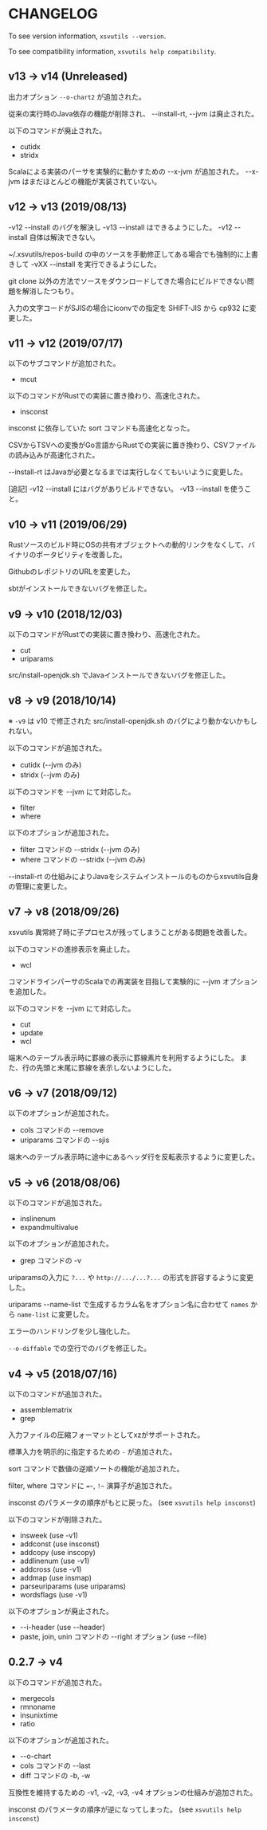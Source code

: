 # CHANGELOG

To see version information, `xsvutils --version`.

To see compatibility information, `xsvutils help compatibility`.

## v13 -> v14 (Unreleased)

出力オプション `--o-chart2` が追加された。

従来の実行時のJava依存の機能が削除され、 --install-rt, --jvm は廃止された。

以下のコマンドが廃止された。
- cutidx
- stridx

Scalaによる実装のパーサを実験的に動かすための --x-jvm が追加された。
--x-jvm はまだほとんどの機能が実装されていない。


## v12 -> v13 (2019/08/13)

-v12 --install のバグを解決し -v13 --install はできるようにした。
-v12 --install 自体は解決できない。

~/.xsvutils/repos-build の中のソースを手動修正してある場合でも強制的に上書きして
-vXX --install を実行できるようにした。

git clone 以外の方法でソースをダウンロードしてきた場合にビルドできない問題を解消したつもり。

入力の文字コードがSJISの場合にiconvでの指定を SHIFT-JIS から cp932 に変更した。


## v11 -> v12 (2019/07/17)

以下のサブコマンドが追加された。
- mcut

以下のコマンドがRustでの実装に置き換わり、高速化された。
- insconst

insconst に依存していた sort コマンドも高速化となった。

CSVからTSVへの変換がGo言語からRustでの実装に置き換わり、CSVファイルの読み込みが高速化された。

--install-rt はJavaが必要となるまでは実行しなくてもいいように変更した。

[追記]
-v12 --install にはバグがありビルドできない。 -v13 --install を使うこと。


## v10 -> v11 (2019/06/29)

Rustソースのビルド時にOSの共有オブジェクトへの動的リンクをなくして、バイナリのポータビリティを改善した。

GithubのレポジトリのURLを変更した。

sbtがインストールできないバグを修正した。


## v9 -> v10 (2018/12/03)

以下のコマンドがRustでの実装に置き換わり、高速化された。
- cut
- uriparams

src/install-openjdk.sh でJavaインストールできないバグを修正した。


## v8 -> v9 (2018/10/14)

※ `-v9` は v10 で修正された src/install-openjdk.sh のバグにより動かないかもしれない。

以下のコマンドが追加された。
- cutidx (--jvm のみ)
- stridx (--jvm のみ)

以下のコマンドを --jvm にて対応した。
- filter
- where

以下のオプションが追加された。
- filter コマンドの --stridx (--jvm のみ)
- where コマンドの --stridx (--jvm のみ)

--install-rt の仕組みによりJavaをシステムインストールのものからxsvutils自身の管理に変更した。


## v7 -> v8 (2018/09/26)

xsvutils 異常終了時に子プロセスが残ってしまうことがある問題を改善した。

以下のコマンドの進捗表示を廃止した。
- wcl

コマンドラインパーサのScalaでの再実装を目指して実験的に --jvm オプションを追加した。

以下のコマンドを --jvm にて対応した。
- cut
- update
- wcl

端末へのテーブル表示時に罫線の表示に罫線素片を利用するようにした。
また、行の先頭と末尾に罫線を表示しないようにした。


## v6 -> v7 (2018/09/12)

以下のオプションが追加された。
- cols コマンドの --remove
- uriparams コマンドの --sjis

端末へのテーブル表示時に途中にあるヘッダ行を反転表示するように変更した。


## v5 -> v6 (2018/08/06)

以下のコマンドが追加された。
- inslinenum
- expandmultivalue

以下のオプションが追加された。
- grep コマンドの -v

uriparamsの入力に `?...` や `http://.../...?...` の形式を許容するように変更した。

uriparams --name-list で生成するカラム名をオプション名に合わせて `names` から `name-list` に変更した。

エラーのハンドリングを少し強化した。

`--o-diffable` での空行でのバグを修正した。


## v4 -> v5 (2018/07/16)

以下のコマンドが追加された。
- assemblematrix
- grep

入力ファイルの圧縮フォーマットとしてxzがサポートされた。

標準入力を明示的に指定するための `-` が追加された。

sort コマンドで数値の逆順ソートの機能が追加された。

filter, where コマンドに `=~`, `!~` 演算子が追加された。

insconst のパラメータの順序がもとに戻った。 (see `xsvutils help insconst`)

以下のコマンドが削除された。
- insweek        (use -v1)
- addconst       (use insconst)
- addcopy        (use inscopy)
- addlinenum     (use -v1)
- addcross       (use -v1)
- addmap         (use insmap)
- parseuriparams (use uriparams)
- wordsflags     (use -v1)

以下のオプションが廃止された。
- --i-header     (use --header)
- paste, join, unin コマンドの --right オプション (use --file)


## 0.2.7 -> v4

以下のコマンドが追加された。
- mergecols
- rmnoname
- insunixtime
- ratio

以下のオプションが追加された。
- --o-chart
- cols コマンドの --last
- diff コマンドの -b, -w

互換性を維持するための -v1, -v2, -v3, -v4 オプションの仕組みが追加された。

insconst のパラメータの順序が逆になってしまった。 (see `xsvutils help insconst`)

